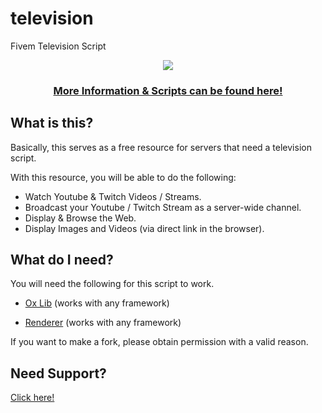 # television
Fivem Television Script

<div align='center'><img src='https://user-images.githubusercontent.com/111543470/198868741-d78353cf-0576-4f2e-8554-1f7e4ef4c986.png'/></div>
<div align='center'><h3><a href='https://picklemods.com/'>More Information & Scripts can be found here!</a></h3></div>

## What is this?

Basically, this serves as a free resource for servers that need a television script.

With this resource, you will be able to do the following:

- Watch Youtube & Twitch Videos / Streams.
- Broadcast your Youtube / Twitch Stream as a server-wide channel.
- Display & Browse the Web.
- Display Images and Videos (via direct link in the browser).

## What do I need?

You will need the following for this script to work.

- [Ox Lib](https://github.com/overextended/ox_lib/releases) (works with any framework)

- [Renderer](https://forum.cfx.re/t/release-generic-dui-2d-3d-renderer/131208) (works with any framework)

If you want to make a fork, please obtain permission with a valid reason.

## Need Support?

<a href='https://pickle-mods.tebex.io/contact'>Click here!</a>

